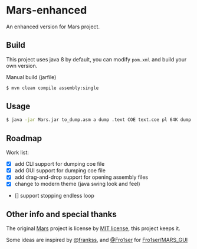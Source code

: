 # Mars-enhanced

An enhanced version for Mars project.

## Build

This project uses java 8 by default, you can modify `pom.xml` and build your own version.

Manual build (jarfile)
```bash
$ mvn clean compile assembly:single
```

## Usage

```bash
$ java -jar Mars.jar to_dump.asm a dump .text COE text.coe pl 64K dump .data COE data.coe pl 64K
```

## Roadmap

Work list:

- [x] add CLI support for dumping coe file
- [x] add GUI support for dumping coe file
- [x] add drag-and-drop support for opening assembly files
- [x] change to modern theme (java swing look and feel)
- [] support stopping endless loop

## Other info and special thanks

The original [Mars](http://courses.missouristate.edu/kenvollmar/mars/) project is license by [MIT license](http://www.opensource.org/licenses/mit-license.html), this project keeps it.

Some ideas are inspired by [@frankss](https://github.com/GhostFrankWu/), and [@Fro1ser](https://github.com/Fros1er) for [Fro1ser/MARS_GUI](https://github.com/Fros1er/MARS_GUI)
